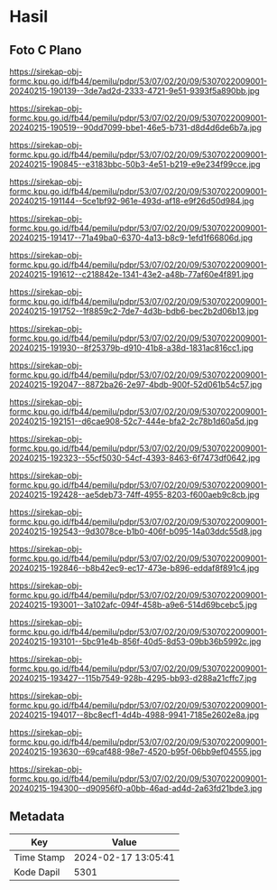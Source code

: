 # Hasil

## Foto C Plano

https://sirekap-obj-formc.kpu.go.id/fb44/pemilu/pdpr/53/07/02/20/09/5307022009001-20240215-190139--3de7ad2d-2333-4721-9e51-9393f5a890bb.jpg

https://sirekap-obj-formc.kpu.go.id/fb44/pemilu/pdpr/53/07/02/20/09/5307022009001-20240215-190519--90dd7099-bbe1-46e5-b731-d8d4d6de6b7a.jpg

https://sirekap-obj-formc.kpu.go.id/fb44/pemilu/pdpr/53/07/02/20/09/5307022009001-20240215-190845--e3183bbc-50b3-4e51-b219-e9e234f99cce.jpg

https://sirekap-obj-formc.kpu.go.id/fb44/pemilu/pdpr/53/07/02/20/09/5307022009001-20240215-191144--5ce1bf92-961e-493d-af18-e9f26d50d984.jpg

https://sirekap-obj-formc.kpu.go.id/fb44/pemilu/pdpr/53/07/02/20/09/5307022009001-20240215-191417--71a49ba0-6370-4a13-b8c9-1efd1f66806d.jpg

https://sirekap-obj-formc.kpu.go.id/fb44/pemilu/pdpr/53/07/02/20/09/5307022009001-20240215-191612--c218842e-1341-43e2-a48b-77af60e4f891.jpg

https://sirekap-obj-formc.kpu.go.id/fb44/pemilu/pdpr/53/07/02/20/09/5307022009001-20240215-191752--1f8859c2-7de7-4d3b-bdb6-bec2b2d06b13.jpg

https://sirekap-obj-formc.kpu.go.id/fb44/pemilu/pdpr/53/07/02/20/09/5307022009001-20240215-191930--8f25379b-d910-41b8-a38d-1831ac816cc1.jpg

https://sirekap-obj-formc.kpu.go.id/fb44/pemilu/pdpr/53/07/02/20/09/5307022009001-20240215-192047--8872ba26-2e97-4bdb-900f-52d061b54c57.jpg

https://sirekap-obj-formc.kpu.go.id/fb44/pemilu/pdpr/53/07/02/20/09/5307022009001-20240215-192151--d6cae908-52c7-444e-bfa2-2c78b1d60a5d.jpg

https://sirekap-obj-formc.kpu.go.id/fb44/pemilu/pdpr/53/07/02/20/09/5307022009001-20240215-192323--55cf5030-54cf-4393-8463-6f7473df0642.jpg

https://sirekap-obj-formc.kpu.go.id/fb44/pemilu/pdpr/53/07/02/20/09/5307022009001-20240215-192428--ae5deb73-74ff-4955-8203-f600aeb9c8cb.jpg

https://sirekap-obj-formc.kpu.go.id/fb44/pemilu/pdpr/53/07/02/20/09/5307022009001-20240215-192543--9d3078ce-b1b0-406f-b095-14a03ddc55d8.jpg

https://sirekap-obj-formc.kpu.go.id/fb44/pemilu/pdpr/53/07/02/20/09/5307022009001-20240215-192846--b8b42ec9-ec17-473e-b896-eddaf8f891c4.jpg

https://sirekap-obj-formc.kpu.go.id/fb44/pemilu/pdpr/53/07/02/20/09/5307022009001-20240215-193001--3a102afc-094f-458b-a9e6-514d69bcebc5.jpg

https://sirekap-obj-formc.kpu.go.id/fb44/pemilu/pdpr/53/07/02/20/09/5307022009001-20240215-193101--5bc91e4b-856f-40d5-8d53-09bb36b5992c.jpg

https://sirekap-obj-formc.kpu.go.id/fb44/pemilu/pdpr/53/07/02/20/09/5307022009001-20240215-193427--115b7549-928b-4295-bb93-d288a21cffc7.jpg

https://sirekap-obj-formc.kpu.go.id/fb44/pemilu/pdpr/53/07/02/20/09/5307022009001-20240215-194017--8bc8ecf1-4d4b-4988-9941-7185e2602e8a.jpg

https://sirekap-obj-formc.kpu.go.id/fb44/pemilu/pdpr/53/07/02/20/09/5307022009001-20240215-193630--69caf488-98e7-4520-b95f-06bb9ef04555.jpg

https://sirekap-obj-formc.kpu.go.id/fb44/pemilu/pdpr/53/07/02/20/09/5307022009001-20240215-194300--d90956f0-a0bb-46ad-ad4d-2a63fd21bde3.jpg


## Metadata

| Key        | Value               |
| ---------- | ------------------- |
| Time Stamp | 2024-02-17 13:05:41 |
| Kode Dapil | 5301                |



